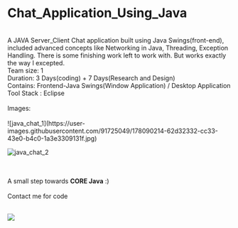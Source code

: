 # Chat_Application_Using_Java
<br>
A JAVA Server_Client Chat application built using Java Swings(front-end), included advanced concepts like Networking in Java, Threading, Exception Handling. There is some finishing work left to work with. But works exactly the way I excepted. 
<br>
Team size: 1
<br>
Duration: 3 Days(coding) + 7 Days(Research and Design)
<br>
Contains: Frontend-Java Swings(Window Application) / Desktop Application
<br>
Tool Stack : Eclipse
<br><br>
Images:
<br><br>
![java_chat_1](https://user-images.githubusercontent.com/91725049/178090214-62d32332-cc33-43e0-b4c0-1a3e3309131f.jpg)


<br>

![java_chat_2](https://user-images.githubusercontent.com/91725049/178090119-e940b8bc-3d03-4cc3-bce0-e2e4f46b703e.jpg)

<br><br>
A small step towards <strong>CORE Java</strong> :)
<br>
<br> Contact me for code<br>
<br>

[![](https://visitcount.itsvg.in/api?id=Akash-L-M&label=Profile%20Views&color=6&icon=3&pretty=true)](https://visitcount.itsvg.in)
